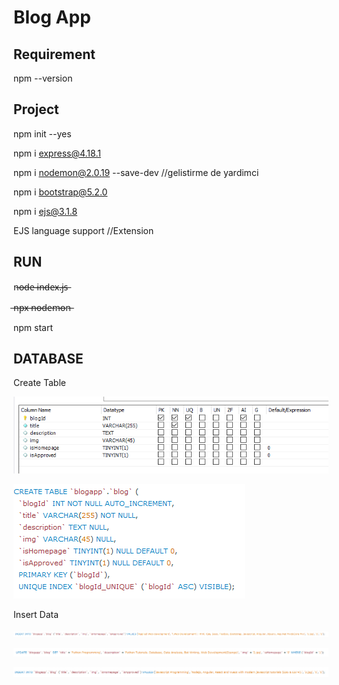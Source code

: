 # Blog App

## Requirement

npm --version

## Project

npm init --yes

npm i express@4.18.1

npm i nodemon@2.0.19 --save-dev //gelistirme de yardimci

npm i bootstrap@5.2.0

npm i ejs@3.1.8

EJS language support //Extension

## RUN

n̶o̶d̶e̶ ̶i̶n̶d̶e̶x̶.̶j̶s̶

̶n̶p̶x̶ ̶n̶o̶d̶e̶m̶o̶n̶

npm start

## DATABASE

Create Table

![Alt text](./public/images//db-images/image.png)

![Alt text](./public/images//db-images/image-1.png)

Insert Data

![Alt text](./public/images//db-images/image-2.png)

![Alt text](./public/images//db-images/image-3.png)

![Alt text](./public/images//db-images/image-4.png)
